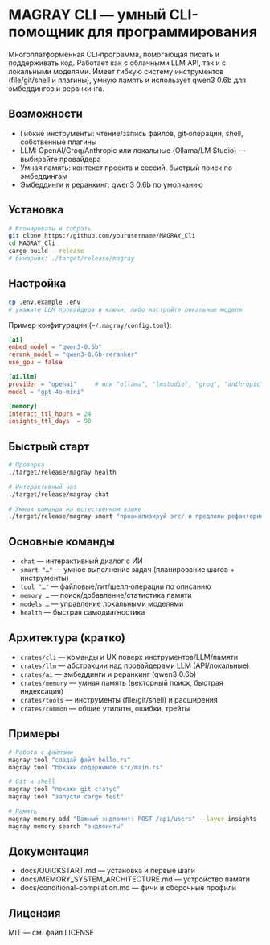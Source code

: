 # MAGRAY CLI — умный CLI-помощник для программирования

Многоплатформенная CLI‑программа, помогающая писать и поддерживать код. Работает как с облачными LLM API, так и с локальными моделями. Имеет гибкую систему инструментов (file/git/shell и плагины), умную память и использует qwen3 0.6b для эмбеддингов и реранкинга.

## Возможности
- Гибкие инструменты: чтение/запись файлов, git‑операции, shell, собственные плагины
- LLM: OpenAI/Groq/Anthropic или локальные (Ollama/LM Studio) — выбирайте провайдера
- Умная память: контекст проекта и сессий, быстрый поиск по эмбеддингам
- Эмбеддинги и реранкинг: qwen3 0.6b по умолчанию

## Установка
```bash
# Клонировать и собрать
git clone https://github.com/yourusername/MAGRAY_Cli
cd MAGRAY_Cli
cargo build --release
# бинарник: ./target/release/magray
```

## Настройка
```bash
cp .env.example .env
# укажите LLM провайдера и ключи, либо настройте локальные модели
```

Пример конфигурации (`~/.magray/config.toml`):
```toml
[ai]
embed_model = "qwen3-0.6b"
rerank_model = "qwen3-0.6b-reranker"
use_gpu = false

[ai.llm]
provider = "openai"     # или "ollama", "lmstudio", "groq", "anthropic"
model = "gpt-4o-mini"

[memory]
interact_ttl_hours = 24
insights_ttl_days  = 90
```

## Быстрый старт
```bash
# Проверка
./target/release/magray health

# Интерактивный чат
./target/release/magray chat

# Умная команда на естественном языке
./target/release/magray smart "проанализируй src/ и предложи рефакторинг"
```

## Основные команды
- `chat` — интерактивный диалог с ИИ
- `smart "…"` — умное выполнение задач (планирование шагов + инструменты)
- `tool "…"` — файловые/гит/шелл‑операции по описанию
- `memory …` — поиск/добавление/статистика памяти
- `models …` — управление локальными моделями
- `health` — быстрая самодиагностика

## Архитектура (кратко)
- `crates/cli` — команды и UX поверх инструментов/LLM/памяти
- `crates/llm` — абстракции над провайдерами LLM (API/локальные)
- `crates/ai` — эмбеддинги и реранкинг (qwen3 0.6b)
- `crates/memory` — умная память (векторный поиск, быстрая индексация)
- `crates/tools` — инструменты (file/git/shell) и расширения
- `crates/common` — общие утилиты, ошибки, трейты

## Примеры
```bash
# Работа с файлами
magray tool "создай файл hello.rs"
magray tool "покажи содержимое src/main.rs"

# Git и shell
magray tool "покажи git статус"
magray tool "запусти cargo test"

# Память
magray memory add "Важный эндпоинт: POST /api/users" --layer insights
magray memory search "эндпоинты"
```

## Документация
- docs/QUICKSTART.md — установка и первые шаги
- docs/MEMORY_SYSTEM_ARCHITECTURE.md — устройство памяти
- docs/conditional-compilation.md — фичи и сборочные профили

## Лицензия
MIT — см. файл LICENSE
